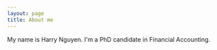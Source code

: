 ```yaml
---
layout: page
title: About me
---
```


My name is Harry Nguyen. I'm a PhD candidate in Financial Accounting.
